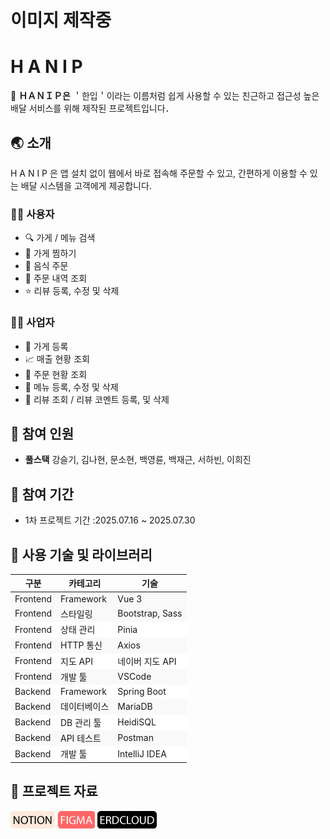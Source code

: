 # 이미지 제작중

# H A N I P

🛵 **ＨＡＮＩＰ은** ＇한입＇이라는 이름처럼 쉽게 사용할 수 있는 친근하고 접근성 높은 배달 서비스를 위해 제작된 프로젝트입니다．

## 🌏 소개

H A N I P 은 앱 설치 없이 웹에서 바로 접속해 주문할 수 있고, 간편하게 이용할 수 있는 배달 시스템을 고객에게 제공합니다.

### 🙋‍♂️ 사용자

- 🔍 가게 / 메뉴 검색
- 📌 가게 찜하기
- 🛒 음식 주문
- 📑 주문 내역 조회
- ⭐ 리뷰 등록, 수정 및 삭제

### 👨‍🍳 사업자

- 🏬 가게 등록
- 📈 매출 현황 조회
- 📩 주문 현황 조회
- 🍳 메뉴 등록, 수정 및 삭제
- 💬 리뷰 조회 / 리뷰 코멘트 등록, 및 삭제

## 👥 참여 인원

- **풀스택**
  강슬기, 김나현, 문소현, 백영륜, 백재근, 서하빈, 이희진

## 📆 참여 기간

- 1차 프로젝트 기간 :2025.07.16 ~ 2025.07.30

## 🔨 사용 기술 및 라이브러리

<table>
  <thead>
    <tr>
      <th>구분</th>
      <th>카테고리</th>
      <th>기술</th>
    </tr>
  </thead>
  <tbody>
    <tr style="background-color:#f9f9f9">
      <td>Frontend</td>
      <td>Framework</td>
      <td>Vue 3</td>
    </tr>
    <tr style="background-color:#f9f9f9">
     <td>Frontend</td>
      <td>스타일링</td>
      <td>Bootstrap, Sass</td>
    </tr>
    <tr style="background-color:#ffffff">
      <td>Frontend</td>
      <td>상태 관리</td>
      <td>Pinia</td>
    </tr>
    <tr style="background-color:#f9f9f9">
      <td>Frontend</td>
      <td>HTTP 통신</td>
      <td>Axios</td>
    </tr>
    <tr style="background-color:#ffffff">
      <td>Frontend</td>
      <td>지도 API</td>
      <td>네이버 지도 API</td>
    </tr>
    <tr style="background-color:#f9f9f9">
      <td>Frontend</td>
      <td>개발 툴</td>
      <td>VSCode</td>
    </tr>
    <tr style="background-color:#ffffff">
      <td>Backend</td>
      <td>Framework</td>
      <td>Spring Boot</td>
    </tr>
    <tr style="background-color:#f9f9f9">
      <td>Backend</td>
      <td>데이터베이스</td>
      <td>MariaDB</td>
    </tr>
    <tr style="background-color:#ffffff">
      <td>Backend</td>
      <td>DB 관리 툴</td>
      <td>HeidiSQL</td>
    </tr>
    <tr style="background-color:#f9f9f9">
      <td>Backend</td>
      <td>API 테스트</td>
      <td>Postman</td>
    </tr>
    <tr style="background-color:#ffffff">
      <td>Backend</td>
      <td>개발 툴</td>
      <td>IntelliJ IDEA</td>
    </tr>
  </tbody>
</table>

## 🔗 프로젝트 자료

<span>
<a href="https://www.notion.so/2025-7-15-10-31-MSA-JAVA-23a720c7237a802482a3f8554835cae4?source=copy_link" target="_blank" style="text-decoration: none;" >
<img src="/src/imgs/icon/Notion.png" alt="Notion Icon"/>
</a> 
</span>

<span>
<a href="https://www.figma.com/design/drRLuIrJlJLy69HP5jJssz/Untitled?node-id=0-1&p=f&t=RyJmlspkvpZ2xTgN-0" target="_blank" style="text-decoration: none;" >
<img src="/src/imgs/icon/Figma.png" alt="Figma Icon"/>
</a>
</span>

<span>
<a href="https://www.erdcloud.com/d/GoRPuTcMd2JJEcr7i" target="_blank" style="text-decoration: none;" >
<img src="/src/imgs/icon/Erdcloud.png"alt="Erdcloud Icon" >
</a>
</span>
